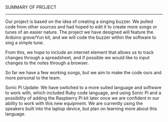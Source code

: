 SUMMARY OF PROJECT
____________________

Our project is based on the idea of creating a singing buzzer.
We pulled code from other sources and had hoped to edit it to create more songs or tunes of an easier nature.
The project we have designed will feature the Arduino grove/Yun kit, and we will code the buzzer within the software to sing a simple tune.

From this, we hope to include an internet element that allows us to track changes through a spreadsheet, and if possible we would like to input changes to the notes through a browser.

So far we have a few working songs, but we aim to make the code ours and more personal to the team.

Sonic Pi Update:
We have switched to a more suited language and software to work with, which included Ruby code language, and using Sonic Pi and a possibility of adding the Raspberry Pi kit later once we are confident in our ability to work with this new equipment. 
We are currently using the speakers built into the laptop device, but plan on learning more about this language.
